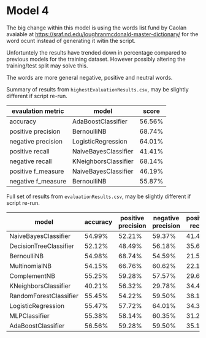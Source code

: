 # Model 4
The big change within this model is using the words list fund by Caolan avaiable at  https://sraf.nd.edu/loughranmcdonald-master-dictionary/ for the word ocunt instead of generating it witin the script. 

Unfortuntely the results have trended down in percentage compared to previous models for the training dataset. However possibly altering the training/test split may solve this. 

The words are more general negative, positive and neutral words. 

Summary of results from ```highestEvaluationResults.csv```, may be slightly different if script re-run.

|evaulation metric |model             |score |
|------------------|------------------|------|
|accuracy          |AdaBoostClassifier|56.56%|
|positive precision|BernoulliNB       |68.74%|
|negative precision|LogisticRegression|64.01%|
|positive recall   |NaiveBayesClassifier|41.41%|
|negative recall   |KNeighborsClassifier|68.14%|
|positive f_measure|NaiveBayesClassifier|46.19%|
|negative f_measure|BernoulliNB       |55.87%|

Full set of results from ```evaluationResults.csv```, may be slightly different if script re-run.

|model             |accuracy          |positive precision|negative precision|positive recall|negative recall|positive f_measure|negative f_measure|
|------------------|------------------|------------------|------------------|---------------|---------------|------------------|------------------|
|NaiveBayesClassifier|54.99%            |52.21%            |59.37%            |41.41%         |43.72%         |46.19%            |50.36%            |
|DecisionTreeClassifier|52.12%            |48.49%            |56.18%            |35.69%         |28.92%         |41.12%            |38.18%            |
|BernoulliNB       |54.98%            |68.74%            |54.59%            |21.50%         |57.20%         |32.75%            |55.87%            |
|MultinomialNB     |54.15%            |66.76%            |60.62%            |22.14%         |40.53%         |33.25%            |48.58%            |
|ComplementNB      |55.25%            |59.28%            |57.57%            |29.66%         |51.75%         |39.54%            |54.50%            |
|KNeighborsClassifier|40.21%            |56.32%            |29.78%            |34.44%         |68.14%         |42.74%            |41.45%            |
|RandomForestClassifier|55.45%            |54.22%            |59.50%            |38.15%         |40.73%         |44.79%            |48.36%            |
|LogisticRegression|55.47%            |57.72%            |64.01%            |34.38%         |40.61%         |43.09%            |49.70%            |
|MLPClassifier     |55.38%            |58.14%            |60.35%            |31.21%         |47.10%         |40.62%            |52.90%            |
|AdaBoostClassifier|56.56%            |59.28%            |59.50%            |35.11%         |44.47%         |44.10%            |50.90%            |

